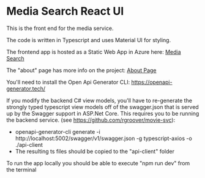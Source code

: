 # Media Search React UI

This is the front end for the media service.

The code is written in Typescript and uses Material UI for styling.

The frontend app is hosted as a Static Web App in Azure here:
[Media Search](https://groover.tech/)

The "about" page has more info on the project:
[About Page](https://groover.tech/about)

You'll need to install the Open Api Generator CLI:
https://openapi-generator.tech/

If you modify the backend C# view models, you'll have to re-generate the 
strongly typed typescript view models off of the swagger.json that is
served up by the Swagger support in ASP.Net Core. This requires 
you to be running the backend service. 
(see https://github.com/rgroover/movie-svc):
- openapi-generator-cli generate -i http://localhost:5002/swagger/v1/swagger.json -g typescript-axios -o ./api-client
- The resulting ts files should be copied to the "api-client" folder

To run the app locally you should be able to execute "npm run dev"
from the terminal